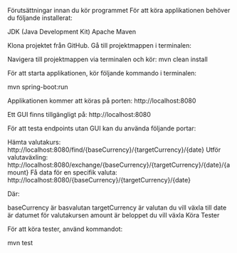 Förutsättningar innan du kör programmet
För att köra applikationen behöver du följande installerat:

JDK (Java Development Kit)
Apache Maven

Klona projektet från GitHub.
Gå till projektmappen i terminalen:

Navigera till projektmappen via terminalen och kör:
mvn clean install

För att starta applikationen, kör följande kommando i terminalen:

mvn spring-boot:run

Applikationen kommer att köras på porten: http://localhost:8080

Ett GUI finns tillgängligt på:
http://localhost:8080

För att testa endpoints utan GUI kan du använda följande portar:

Hämta valutakurs:
http://localhost:8080/find/{baseCurrency}/{targetCurrency}/{date}
Utför valutaväxling:
http://localhost:8080/exchange/{baseCurrency}/{targetCurrency}/{date}/{amount}
Få data för en specifik valuta:
http://localhost:8080/{baseCurrency}/{targetCurrency}/{date}

Där:

baseCurrency är basvalutan
targetCurrency är valutan du vill växla till
date är datumet för valutakursen
amount är beloppet du vill växla
Köra Tester

För att köra tester, använd kommandot:

mvn test
